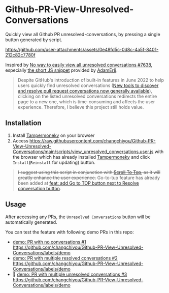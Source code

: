 # Github-PR-View-Unresolved-Conversations

Quickly view all Github PR unresolved-conversations, by pressing a single button generated by script.

https://github.com/user-attachments/assets/0e48fd5c-0d8c-4a5f-8401-212c82c7780f

Inspired by [No way to easily view all unresolved conversations #7638](https://github.com/orgs/community/discussions/7638), especially [the short JS snippet](https://github.com/orgs/community/discussions/7638#discussioncomment-3083505) provided by [AdamEr8](https://github.com/AdamEr8).

> Despite GitHub's introduction of built-in features in June 2022 to help users quickly find unresolved conversations ([New tools to discover and resolve pull request conversations now generally available](https://github.blog/changelog/2021-06-16-new-tools-to-discover-and-resolve-pull-request-conversations-now-generally-available/)), clicking on the listed unresolved conversations redirects the entire page to a new one, which is time-consuming and affects the user experience. Therefore, I believe this project still holds value.

## Installation

1. Install [Tampermoneky](https://chrome.google.com/webstore/detail/tampermonkey/dhdgffkkebhmkfjojejmpbldmpobfkfo) on your browser
2. Access https://raw.githubusercontent.com/changchiyou/Github-PR-View-Unresolved-Conversations/main/scripts/view_unresolved_conversations.user.js with the browser which has already installed [Tampermoneky](https://chrome.google.com/webstore/detail/tampermonkey/dhdgffkkebhmkfjojejmpbldmpobfkfo) and click `Install`(`Reinstall` for updating) button.

> ~~I suggest using this script in conjunction with [Scroll To Top](https://github.com/pratikabu/scrolltotop), as it will greatly enhance the user experience.~~ Go-to-tup feature has already been added at [feat: add Go to TOP button next to Resolve conversation button](https://github.com/changchiyou/Github-PR-View-Unresolved-Conversations/commit/7b38b9fa7155da7a3fec531361d526fff882ee19).

## Usage

After accessing any PRs, the `Unresolved Conversations` button will be automatically generated.

You can test the feature with following demo PRs in this repo:

- [demo: PR with no conversations #1](https://github.com/changchiyou/Github-PR-View-Unresolved-Conversations/pull/1) https://github.com/changchiyou/Github-PR-View-Unresolved-Conversations/labels/demo
- [demo: PR with multiple resolved conversations #2](https://github.com/changchiyou/Github-PR-View-Unresolved-Conversations/pull/2) https://github.com/changchiyou/Github-PR-View-Unresolved-Conversations/labels/demo
- :star2: [demo: PR with multiple unresolved conversations #3](https://github.com/changchiyou/Github-PR-View-Unresolved-Conversations/pull/3) https://github.com/changchiyou/Github-PR-View-Unresolved-Conversations/labels/demo
